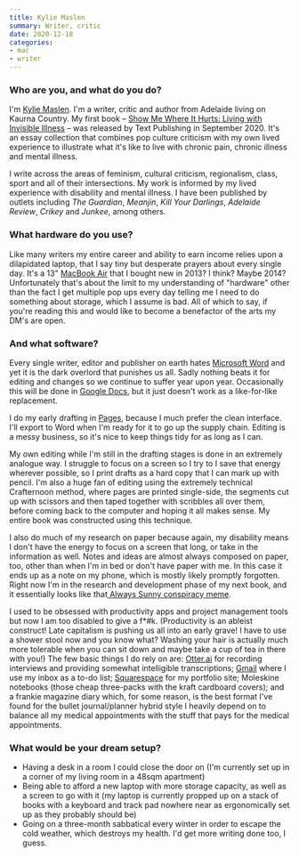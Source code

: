 ```yaml
---
title: Kylie Maslen
summary: Writer, critic 
date: 2020-12-18
categories:
- mac 
- writer
---
```


### Who are you, and what do you do?

I'm [Kylie Maslen](https://www.kyliemaslen.com/ "Kylie's website."). I'm a writer, critic and author from Adelaide living on Kaurna Country. My first book – [Show Me Where It Hurts: Living with Invisible Illness](https://www.textpublishing.com.au/books/show-me-where-it-hurts-living-with-invisible-illness/ "Kylie's book about chronic illness.") – was released by Text Publishing in September 2020. It's an essay collection that combines pop culture criticism with my own lived experience to illustrate what it's like to live with chronic pain, chronic illness and mental illness.

I write across the areas of feminism, cultural criticism, regionalism, class, sport and all of their intersections. My work is informed by my lived experience with disability and mental illness. I have been published by outlets including _The Guardian_, _Meanjin_, _Kill Your Darlings_, _Adelaide Review_, _Crikey_ and _Junkee_, among others.

### What hardware do you use?

Like many writers my entire career and ability to earn income relies upon a dilapidated laptop, that I say tiny but desperate prayers about every single day. It's a 13" [MacBook Air][macbook-air] that I bought new in 2013? I think? Maybe 2014? Unfortunately that's about the limit to my understanding of "hardware" other than the fact I get multiple pop ups every day telling me I need to do something about storage, which I assume is bad. All of which to say, if you're reading this and would like to become a benefactor of the arts my DM's are open.

### And what software?

Every single writer, editor and publisher on earth hates [Microsoft Word][word] and yet it is the dark overlord that punishes us all. Sadly nothing beats it for editing and changes so we continue to suffer year upon year. Occasionally this will be done in [Google Docs][google-docs], but it just doesn't work as a like-for-like replacement.

I do my early drafting in [Pages][], because I much prefer the clean interface. I'll export to Word when I'm ready for it to go up the supply chain. Editing is a messy business, so it's nice to keep things tidy for as long as I can.

My own editing while I'm still in the drafting stages is done in an extremely analogue way. I struggle to focus on a screen so I try to I save that energy wherever possible, so I print drafts as a hard copy that I can mark up with pencil. I'm also a huge fan of editing using the extremely technical Crafternoon method, where pages are printed single-side, the segments cut up with scissors and then taped together with scribbles all over them, before coming back to the computer and hoping it all makes sense. My entire book was constructed using this technique.

I also do much of my research on paper because again, my disability means I don't have the energy to focus on a screen that long, or take in the information as well. Notes and ideas are almost always composed on paper, too, other than when I'm in bed or don't have paper with me. In this case it ends up as a note on my phone, which is mostly likely promptly forgotten. Right now I'm in the research and development phase of my next book, and it essentially looks like that[ Always Sunny conspiracy meme](https://i.imgur.com/UaLpJOK_d.webp?maxwidth=728&fidelity=grand "An image of a meme from It's Always Sunny in Philadelphia.").

I used to be obsessed with productivity apps and project management tools but now I am too disabled to give a f*#k. (Productivity is an ableist construct! Late capitalism is pushing us all into an early grave! I have to use a shower stool now and you know what? Washing your hair is actually much more tolerable when you can sit down and maybe take a cup of tea in there with you!) The few basic things I do rely on are: [Otter.ai][otter] for recording interviews and providing somewhat intelligible transcriptions; [Gmail][] where I use my inbox as a to-do list; [Squarespace][] for my portfolio site; Moleskine notebooks (those cheap three-packs with the kraft cardboard covers); and a frankie magazine diary which, for some reason, is the best format I've found for the bullet journal/planner hybrid style I heavily depend on to balance all my medical appointments with the stuff that pays for the medical appointments.

### What would be your dream setup?

- Having a desk in a room I could close the door on (I'm currently set up in a corner of my living room in a 48sqm apartment)
- Being able to afford a new laptop with more storage capacity, as well as a screen to go with it (my laptop is currently propped up on a stack of books with a keyboard and track pad nowhere near as ergonomically set up as they probably should be)
- Going on a three-month sabbatical every winter in order to escape the cold weather, which destroys my health. I'd get more writing done too, I guess.

[gmail]: https://mail.google.com/mail/u/0/ "Web-based email."
[google-docs]: https://en.wikipedia.org/wiki/Google_Docs "A web-based office suite."
[macbook-air]: https://www.apple.com/macbook-air/ "A very thin laptop."
[otter]: https://otter.ai "A transcribing service."
[pages]: https://www.apple.com/pages/ "A Mac word processor and layout tool from Apple."
[squarespace]: https://www.squarespace.com/ "A site hosting/creation service."
[word]: https://www.microsoft.com/en-us/microsoft-365/word "A document editor."
